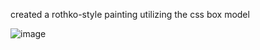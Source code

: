 created a rothko-style painting utilizing the css box model

![image](https://user-images.githubusercontent.com/97409679/179577149-5d0d3ced-3b0c-4c7e-a984-ea9b06141276.png)
